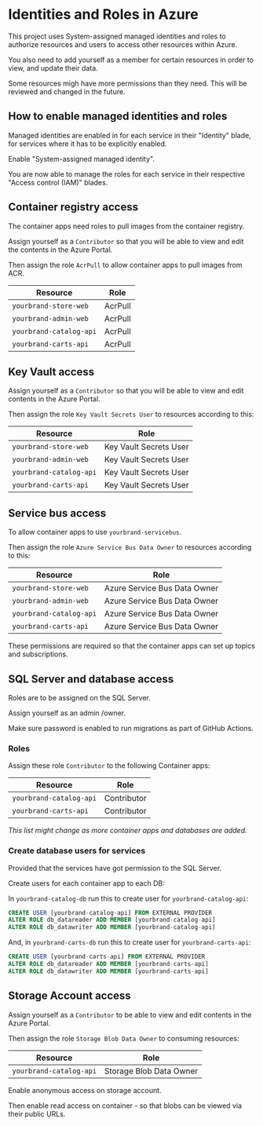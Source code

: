 # Identities and Roles in Azure

This project uses System-assigned managed identities and roles to authorize resources and users to access other resources within Azure.

You also need to add yourself as a member for certain resources in order to view, and update their data.

Some resources migh have more permissions than they need. This will be reviewed and changed in the future.

## How to enable managed identities and roles

Managed identities are enabled in for each service in their "Identity" blade, for services where it has to be explicitly enabled.

Enable "System-assigned managed identity".

You are now able to manage the roles for each service in their respective "Access control (IAM)" blades.

## Container registry access

The container apps need roles to pull images from the container registry.

Assign yourself as a ``Contributor`` so that you will be able to view and edit the contents in the Azure Portal.

Then assign the role ``AcrPull`` to allow container apps to pull images from ACR.

| Resource                   | Role    |
|--------                    |----     |
| ``yourbrand-store-web``    | AcrPull |
| ``yourbrand-admin-web``    | AcrPull |
| ``yourbrand-catalog-api``  | AcrPull |
| ``yourbrand-carts-api``    | AcrPull |

## Key Vault access

Assign yourself as a ``Contributor`` so that you will be able to view and edit contents in the Azure Portal.

Then assign the role ``Key Vault Secrets User`` to resources according to this:

| Resource                   | Role                    |
|--------                    |----                     |
| ``yourbrand-store-web``    | Key Vault Secrets User  |
| ``yourbrand-admin-web``    | Key Vault Secrets User  |
| ``yourbrand-catalog-api``  | Key Vault Secrets User  |
| ``yourbrand-carts-api``    | Key Vault Secrets User  |

## Service bus access

To allow container apps to use ``yourbrand-servicebus``.

Then assign the role ``Azure Service Bus Data Owner`` to resources according to this:

| Resource                   | Role                          |
|--------                    |----                           |
| ``yourbrand-store-web``    | Azure Service Bus Data Owner  |
| ``yourbrand-admin-web``    | Azure Service Bus Data Owner  |
| ``yourbrand-catalog-api``  | Azure Service Bus Data Owner  |
| ``yourbrand-carts-api``    | Azure Service Bus Data Owner  |

These permissions are required so that the container apps can set up topics and subscriptions.

## SQL Server and database access

Roles are to be assigned on the SQL Server.

Assign yourself as an admin /owner.

Make sure password is enabled to run migrations as part of GitHub Actions.

### Roles

Assign these role ``Contributor`` to the following Container apps:

| Resource                   | Role          |
|--------                    |----           |
| ``yourbrand-catalog-api``  | Contributor   |
| ``yourbrand-carts-api``    | Contributor   |

_This list might change as more  container apps and databases are added._

### Create database users for services

Provided that the services have got permission to the SQL Server.

Create users for each container app to each DB:

In ``yourbrand-catalog-db`` run this to create user for ``yourbrand-catalog-api``:

```sql
CREATE USER [yourbrand-catalog-api] FROM EXTERNAL PROVIDER
ALTER ROLE db_datareader ADD MEMBER [yourbrand-catalog-api]
ALTER ROLE db_datawriter ADD MEMBER [yourbrand-catalog-api]
```

And, in ``yourbrand-carts-db`` run this to create user for ``yourbrand-carts-api``:

```sql
CREATE USER [yourbrand-carts-api] FROM EXTERNAL PROVIDER
ALTER ROLE db_datareader ADD MEMBER [yourbrand-carts-api]
ALTER ROLE db_datawriter ADD MEMBER [yourbrand-carts-api]
```

## Storage Account access

Assign yourself as a ``Contributor`` to be able to view and edit contents in the Azure Portal.

Then assign the role ``Storage Blob Data Owner`` to consuming resources:

| Resource                   | Role                      |
|--------                    |----                       |
| ``yourbrand-catalog-api``  | Storage Blob Data Owner   |

Enable anonymous access on storage account.

Then enable read access on container - so that blobs can be viewed via their public URLs.
